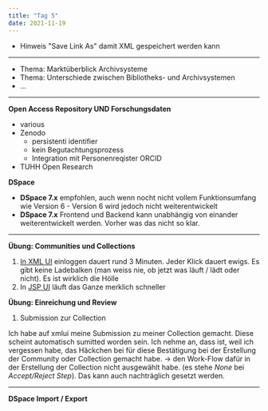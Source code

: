 ```yaml
---
title: "Tag 5"
date: 2021-11-19
---
```


* Hinweis "Save Link As" damit XML gespeichert werden kann

---

* Thema: Marktüberblick Archivsysteme
* Thema: Unterschiede zwischen Bibliotheks- und Archivsystemen
* ...


---
**Open Access Repository UND Forschungsdaten**

* various
* Zenodo 
  * persistenti identifier
  * kein Begutachtungsprozess
  * Integration mit Personenreqister ORCID
* TUHH Open Research

**DSpace**

* **DSpace 7.x** empfohlen, auch wenn nocht nicht vollem Funktionsumfang wie Version 6 - Version 6 wird jedoch nicht weiterentwickelt
* **DSpace 7.x** Frontend und Backend kann unabhängig von einander weiterentwickelt werden. Vorher was das nicht so klar.

---

**Übung: Communities und Collections**

1. [In XML UI](https://demo.dspace.org/xmlui/handle/10673/151) einloggen dauert rund 3 Minuten. Jeder Klick dauert ewigs. Es gibt keine Ladebalken (man weiss nie, ob jetzt was läuft / lädt oder nicht). Es ist wirklich die Hölle
2. In [JSP UI](https://demo.dspace.org/jspui/handle/10673/151) läuft das Ganze merklich schneller

**Übung: Einreichung und Review**
1. Submission zur Collection

Ich habe auf xmlui meine Submission zu meiner Collection gemacht. Diese scheint automatisch sumitted worden sein. Ich nehme an, dass ist, weil ich vergessen habe, das Häckchen bei für diese Bestätigung bei der Erstellung der Community oder Collection gemacht habe. -> den Work-Flow dafür in der Erstellung der Collection nicht ausgewählt habe. (es stehe _None_ bei _Accept/Reject Step_). Das kann auch nachträglich gesetzt werden.

---

**DSpace Import / Export**
